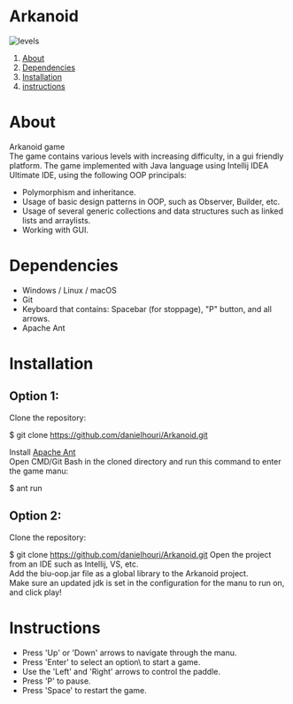 # Arkanoid
![levels](https://user-images.githubusercontent.com/92430368/182669623-f9cafd7d-552d-4ce7-bbdd-8a4f9c0119f9.png)
1. <a href="#About">About</a>
2. <a href="#Dependencies">Dependencies</a>
3. <a href="#bar">Installation</a>
4. <a href="#bar">instructions</a>
# About
Arkanoid game<br>
The game contains various levels with increasing difficulty, in a gui friendly platform.
The game implemented with Java language using Intellij IDEA Ultimate IDE, using the following OOP principals:
- Polymorphism and inheritance.
- Usage of basic design patterns in OOP, such as Observer, Builder, etc.
- Usage of several generic collections and data structures such as linked lists and arraylists.
- Working with GUI.
# Dependencies
- Windows / Linux / macOS
- Git
- Keyboard that contains: Spacebar (for stoppage), "P" button, and all arrows.
- Apache Ant
# Installation
## Option 1:
 Clone the repository:<br>
 
  $ git clone https://github.com/danielhouri/Arkanoid.git
  
Install [Apache Ant](https://ant.apache.org/bindownload.cgi)<br>
Open CMD/Git Bash in the cloned directory and run this command to enter the game manu:

  $ ant run
## Option 2:
Clone the repository:

  $ git clone https://github.com/danielhouri/Arkanoid.git
Open the project from an IDE such as Intellij, VS, etc.<br>
Add the biu-oop.jar file as a global library to the Arkanoid project.<br>
Make sure an updated jdk is set in the configuration for the manu to run on, and click play!

# Instructions
- Press 'Up' or 'Down' arrows to navigate through the manu.
- Press 'Enter' to select an option\ to start a game.
- Use the 'Left' and 'Right' arrows to control the paddle.
- Press 'P' to pause.
- Press 'Space' to restart the game.

